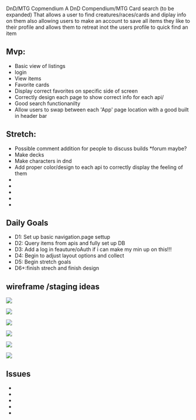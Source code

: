 DnD/MTG Copmendium
A DnD Compendium/MTG Card search (to be expanded) That allows a user to find creatures/races/cards and diplay info on them also allowing users to make an account to save all items they like to their profile and allows them to retreat inot the users profile to quick find an item


## Mvp:
* Basic view of listings
* login 
* View items
* Favorite cards
* Display correct favorites on specific side of screen
* Correctly design each page to show correct info for each api/   
* Good search functionanilty
* Allow users to swap between each 'App' page location with a good built in header bar

## Stretch:
* Possible comment addition for people to discuss builds
	*forum maybe?
* Make decks
* Make characters in dnd
* Add proper color/design to each api to correctly display the feeling of them
* 
* 
* 
* 
* 

## Daily Goals
* D1: Set up basic navigation.page settup
* D2: Query items from apis and fully set up DB
* D3: Add a log in feauture/oAuth if i can make my min up on this!!!
* D4: Begin to adjust layout options and collect
* D5: Begin stretch goals
* D6+:finish strech and finish design

## wireframe /staging ideas

![](/Wireframe/Untitled.png)

![](/Wireframe/pages.png)

![](/Wireframe/mtgpage.png)

![](/Wireframe/dndpage.png)

![](/Wireframe/logreg.png)

![](/Wireframe/favpage.png)

## Issues
*  
* 
* 
* 
* 